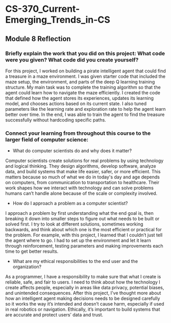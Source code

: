 # CS-370_Current-Emerging_Trends_in-CS

## Module 8 Reflection

### Briefly explain the work that you did on this project: What code were you given? What code did you create yourself?

For this project, I worked on building a pirate intelligent agent that could find a treasure in a maze environment. I was given starter code that included the maze setup, the environment, and parts of the deep Q learning training structure. My main task was to complete the training algorithm so that the agent could learn how to navigate the maze efficiently. I created the code that defined how the agent stores its experiences, updates its learning model, and chooses actions based on its current state. I also tuned parameters like the learning rate and exploration rate to help the agent learn better over time. In the end, I was able to train the agent to find the treasure successfully without hardcoding specific paths.

### Connect your learning from throughout this course to the larger field of computer science:

* What do computer scientists do and why does it matter?

Computer scientists create solutions for real problems by using technology and logical thinking. They design algorithms, develop software, analyze data, and build systems that make life easier, safer, or more efficient. This matters because so much of what we do in today's day and age depends on computers, from communication to transportation to healthcare. Their work shapes how we interact with technology and can solve problems humans can’t handle alone because of the scale or complexity involved.
    
* How do I approach a problem as a computer scientist?

I approach a problem by first understanding what the end goal is, then breaking it down into smaller steps to figure out what needs to be built or solved first. I try to look at different solutions, sometimes working backwards, and think about which one is the most efficient or practical for the problem. For example, with this project, I learned that I couldn’t just tell the agent where to go. I had to set up the environment and let it learn through reinforcement, testing parameters and making improvements each time to get better results.
    
* What are my ethical responsibilities to the end user and the organization?

As a programmer, I have a responsibility to make sure that what I create is reliable, safe, and fair to users. I need to think about how the technology I create affects people, especially in areas like data privacy, potential biases, and unintended consequences. After this project, I've thought more about how an intelligent agent making decisions needs to be designed carefully so it works the way it’s intended and doesn’t cause harm, especially if used in real robotics or navigation. Ethically, it’s important to build systems that are accurate and protect users’ data and trust.
